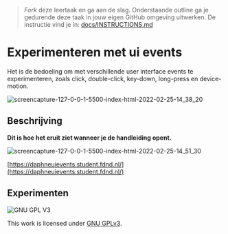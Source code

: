 > _Fork_ deze leertaak en ga aan de slag. Onderstaande outline ga je gedurende deze taak in jouw eigen GitHub omgeving uitwerken. De instructie vind je in: [docs/INSTRUCTIONS.md](docs/INSTRUCTIONS.md)

# Experimenteren met ui events
Het is de bedoeling om met verschillende user interface events te experimenteren, zoals click, double-click, key-down, long-press en device-motion.

![screencapture-127-0-0-1-5500-index-html-2022-02-25-14_38_20](https://user-images.githubusercontent.com/69635977/155724756-98da1037-5535-4f7c-a954-0adc8782126f.png)

## Beschrijving
<!-- In de Beschrijving staat hoe je project er uit ziet, hoe het werkt en wat je er mee kan. -->

**Dit is hoe het eruit ziet wanneer je de handleiding opent.**

![screencapture-127-0-0-1-5500-index-html-2022-02-25-14_51_30](https://user-images.githubusercontent.com/69635977/155726673-169063c7-393a-4ba5-b3b5-2df4cd072abe.png)

[https://daphneuievents.student.fdnd.nl/](https://daphneuievents.student.fdnd.nl/)

## Experimenten
<!-- In de Experimenten beschrijf je wat je per experimnet hebt gedaan en documenteer je de code aan de hand van voorbeelden -->
<!-- Voeg een mooie poster visual toe 📸 per experiment -->


![GNU GPL V3](https://www.gnu.org/graphics/gplv3-127x51.png)

This work is licensed under [GNU GPLv3](./LICENSE).
